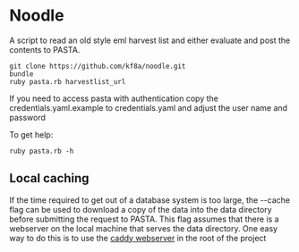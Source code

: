 Noodle
=========

A script to read an old style eml harvest list and either  evaluate and post the contents to PASTA.

    git clone https://github.com/kf8a/noodle.git
    bundle
    ruby pasta.rb harvestlist_url

If you need to access pasta with authentication copy the credentials.yaml.example to
credentials.yaml and adjust the user name and password

To get help:

    ruby pasta.rb -h

Local caching
-------------

If the time required to get out of a database system is too large, the --cache flag can be used to
download a copy of the data into the data directory before submitting the request to PASTA. This flag
assumes that there is a webserver on the local machine that serves the data directory. One easy way to do this
is to use the [caddy webserver](https://caddyserver.com/) in the root of the project 
